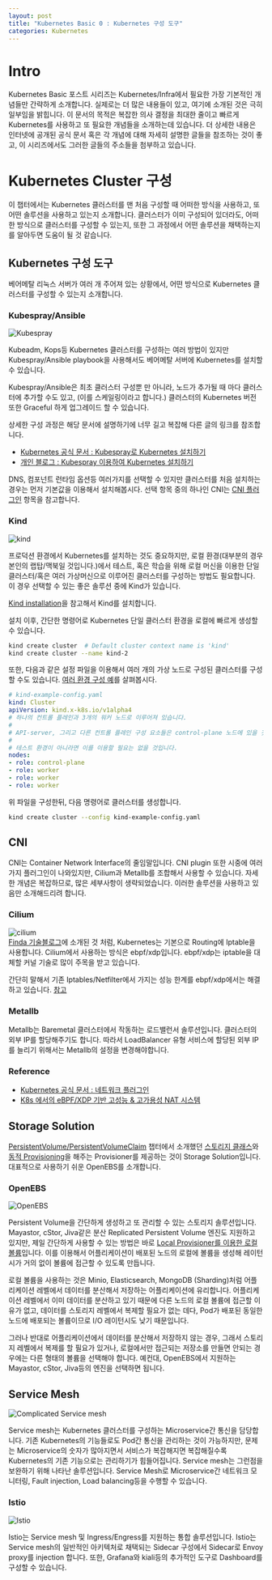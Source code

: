 ```yaml
---
layout: post
title: "Kubernetes Basic 0 : Kubernetes 구성 도구"
categories: Kubernetes
---
```


# Intro

Kubernetes Basic 포스트 시리즈는 Kubernetes/Infra에서 필요한 가장 기본적인 개념들만 간략하게 소개합니다. 실제로는 더 많은 내용들이 있고, 여기에 소개된 것은 극히 일부임을 밝힙니다. 이 문서의 목적은 복잡한 의사 결정을 최대한 줄이고 빠르게 Kubernetes를 사용하고 또 필요한 개념들을 소개하는데 있습니다. 더 상세한 내용은 인터넷에 공개된 공식 문서 혹은 각 개념에 대해 자세히 설명한 글들을 참조하는 것이 좋고, 이 시리즈에서도 그러한 글들의 주소들을 첨부하고 있습니다.

# Kubernetes Cluster 구성

이 챕터에서는 Kubernetes 클러스터를 맨 처음 구성할 때 어떠한 방식을 사용하고, 또 어떤 솔루션을 사용하고 있는지 소개합니다. 클러스터가 이미 구성되어 있더라도, 어떠한 방식으로 클러스터를 구성할 수 있는지, 또한 그 과정에서 어떤 솔루션을 채택하는지를 알아두면 도움이 될 것 같습니다.  

## Kubernetes 구성 도구

베어메탈 리눅스 서버가 여러 개 주어져 있는 상황에서, 어떤 방식으로 Kubernetes 클러스터를 구성할 수 있는지 소개합니다.

### Kubespray/Ansible

![Kubespray](../assets/images/kubespray.svg)

Kubeadm, Kops등 Kubernetes 클러스터를 구성하는 여러 방법이 있지만 Kubespray/Ansible playbook을 사용해서도 베어메탈 서버에 Kubernetes를 설치할 수 있습니다.

Kubespray/Ansible은 최초 클러스터 구성뿐 만 아니라, 노드가 추가될 때 마다 클러스터에 추가할 수도 있고, (이를 스케일링이라고 합니다.) 클러스터의 Kubernetes 버전 또한 Graceful 하게 업그레이드 할 수 있습니다.

상세한 구성 과정은 해당 문서에 설명하기에 너무 길고 복잡해 다른 글의 링크를 참조합니다.

- [Kubernetes 공식 문서 : Kubespray로 Kubernetes 설치하기](https://kubernetes.io/ko/docs/setup/production-environment/tools/kubespray/)
- [개인 블로그 : Kubespray 이용하여 Kubernetes 설치하기](https://www.whatwant.com/entry/Kubespray)

DNS, 컴포넌트 런타임 옵션등 여러가지를 선택할 수 있지만 클러스터를 처음 설치하는 경우는 먼저 기본값을 이용해서 설치해봅시다. 선택 항목 중의 하나인 CNI는 [CNI 플러그인](##CNI) 항목을 참고합니다.

### Kind

![kind](../assets/images/kind.png)

프로덕션 환경에서 Kubernetes를 설치하는 것도 중요하지만, 로컬 환경(대부분의 경우 본인의 랩탑/맥북일 것입니다.)에서 테스트, 혹은 학습을 위해 로컬 머신을 이용한 단일 클러스터/혹은 여러 가상머신으로 이루어진 클러스터를 구성하는 방법도 필요합니다. 이 경우 선택할 수 있는 좋은 솔루션 중에 Kind가 있습니다.  

[Kind installation](https://kind.sigs.k8s.io/docs/user/quick-start/#installation)을 참고해서 Kind를 설치합니다.

설치 이후, 간단한 명령어로 Kubernetes 단일 클러스터 환경을 로컬에 빠르게 생성할 수 있습니다.

```bash
kind create cluster  # Default cluster context name is 'kind'
kind create cluster --name kind-2
```

또한, 다음과 같은 설정 파일을 이용해서 여러 개의 가상 노드로 구성된 클러스터를 구성할 수도 있습니다. [여러 환경 구성 예](https://kind.sigs.k8s.io/docs/user/quick-start/#advanced)를 살펴봅시다.

```yaml
# kind-example-config.yaml
kind: Cluster
apiVersion: kind.x-k8s.io/v1alpha4
# 하나의 컨트롤 플레인과 3개의 워커 노드로 이루어져 있습니다.
#
# API-server, 그리고 다른 컨트롤 플레인 구성 요소들은 control-plane 노드에 있을 것입니다.
#
# 테스트 환경이 아니라면 이를 이용할 필요는 없을 것입니다.
nodes:
- role: control-plane
- role: worker
- role: worker
- role: worker
```

위 파일을 구성한뒤, 다음 명령어로 클러스터를 생성합니다.

```bash
kind create cluster --config kind-example-config.yaml
```

## CNI
CNI는 Container Network Interface의 줄임말입니다. CNI plugin 또한 시중에 여러가지 플러그인이 나와있지만, Cilium과 Metallb를 조합해서 사용할 수 있습니다. 자세한 개념은 복잡하므로, 많은 세부사항이 생략되었습니다. 이러한 솔루션을 사용하고 있음만 소개해드리려 합니다.

### Cilium
![cilium](../assets/images/cilium.png)  
[Finda 기술블로그](https://medium.com/finda-tech/kubernetes-%EB%84%A4%ED%8A%B8%EC%9B%8C%ED%81%AC-%EC%A0%95%EB%A6%AC-fccd4fd0ae6)에 소개된 것 처럼, Kubernetes는 기본으로 Routing에 Iptable을 사용합니다. Cilium에서 사용하는 방식은 ebpf/xdp입니다. ebpf/xdp는 iptable을 대체할 커널 기술로 많이 주목을 받고 있습니다.

간단히 말해서 기존 Iptables/Netfilter에서 가지는 성능 한계를 ebpf/xdp에서는 해결하고 있습니다. [참고](https://cilium.io/blog/2018/04/17/why-is-the-kernel-community-replacing-iptables)

### Metallb

Metallb는 Baremetal 클러스터에서 작동하는 로드밸런서 솔루션입니다. 클러스터의 외부 IP를 할당해주기도 합니다. 따라서 LoadBalancer 유형 서비스에 할당된 외부 IP를 늘리기 위해서는 Metallb의 설정을 변경해야합니다.

### Reference

- [Kubernetes 공식 문서 : 네트워크 플러그인](https://kubernetes.io/ko/docs/concepts/extend-kubernetes/compute-storage-net/network-plugins/)
- [K8s 에서의 eBPF/XDP 기반
고성능 & 고가용성 NAT 시스템](https://deview.kr/data/deview/session/attach/1000_T3_%EC%86%A1%EC%9D%B8%EC%A3%BC_Kubernetes%20%ED%81%B4%EB%9F%AC%EC%8A%A4%ED%84%B0%EC%97%90%EC%84%9C%EC%9D%98%20%EA%B3%A0%EC%84%B1%EB%8A%A5&%EA%B3%A0%EA%B0%80%EC%9A%A9%EC%84%B1%20NAT%20Networking%20%EC%8B%9C%EC%8A%A4%ED%85%9C.pdf)

## Storage Solution

[PersistentVolume/PersistentVolumeClaim](##PersistentVolume/PersistentVolumeClaim) 챕터에서 소개했던 [스토리지 클래스](###StorageClass)와 [동적 Provisioning](###Dynamic-provisioning)을 해주는 Provisioner를 제공하는 것이 Storage Solution입니다. 대표적으로 사용하기 쉬운 OpenEBS를 소개합니다.

### OpenEBS

![OpenEBS](../assets/images/OpenEBS.png)

Persistent Volume을 간단하게 생성하고 또 관리할 수 있는 스토리지 솔루션입니다. Mayastor, cStor, Jiva같은 분산 Replicated Persistent Volume 엔진도 지원하고 있지만, 제일 간단하게 사용할 수 있는 방법은 바로 [Local Provisioner를 이용한 로컬 볼륨](https://openebs.io/docs#local-volumes)입니다. 이를 이용해서 어플리케이션이 배포된 노드의 로컬에 볼륨을 생성해 레이턴시가 거의 없이 볼륨에 접근할 수 있도록 만듭니다.

로컬 볼륨을 사용하는 것은 Minio, Elasticsearch, MongoDB (Sharding)처럼 어플리케이션 레벨에서 데이터를 분산해서 저장하는 어플리케이션에 유리합니다. 어플리케이션 레벨에서 이미 데이터를 분산하고 있기 때문에 다른 노드의 로컬 볼륨에 접근할 이유가 없고, 데이터를 스토리지 레벨에서 복제할 필요가 없는 데다, Pod가 배포된 동일한 노드에 배포되는 볼륨이므로 I/O 레이턴시도 낮기 때문입니다.

그러나 반대로 어플리케이션에서 데이터를 분산해서 저장하지 않는 경우, 그래서 스토리지 레벨에서 복제를 할 필요가 있거나, 로컬에서만 접근되는 저장소를 만들면 안되는 경우에는 다른 형태의 볼륨을 선택해야 합니다. 예컨대, OpenEBS에서 지원하는 Mayastor, cStor, Jiva등의 엔진을 선택하면 됩니다.

## Service Mesh

![Complicated Service mesh](../assets/images/servicemeshcasestudies.png)

Service mesh는 Kubernetes 클러스터를 구성하는 Microservice간 통신을 담당합니다. 기존 Kubernetes의 기능들로도 Pod간 통신을 관리하는 것이 가능하지만, 문제는 Microservice의 숫자가 많아지면서 서비스가 복잡해지면 복잡해질수록 Kubernetes의 기존 기능으로는 관리하기가 힘들어집니다. Service mesh는 그런점을 보완하기 위해 나타난 솔루션입니다. Service Mesh로 Microservice간 네트워크 모니터링, Fault injection, Load balancing등을 수행할 수 있습니다.

### Istio

![Istio](../assets/images/Istio.png)

Istio는 Service mesh 및 Ingress/Engress를 지원하는 통합 솔루션입니다. Istio는 Service mesh의 일반적인 아키텍처로 채택되는 Sidecar 구성에서 Sidecar로 Envoy proxy를 injection 합니다. 또한, Grafana와 kiali등의 추가적인 도구로 Dashboard를 구성할 수 있습니다.